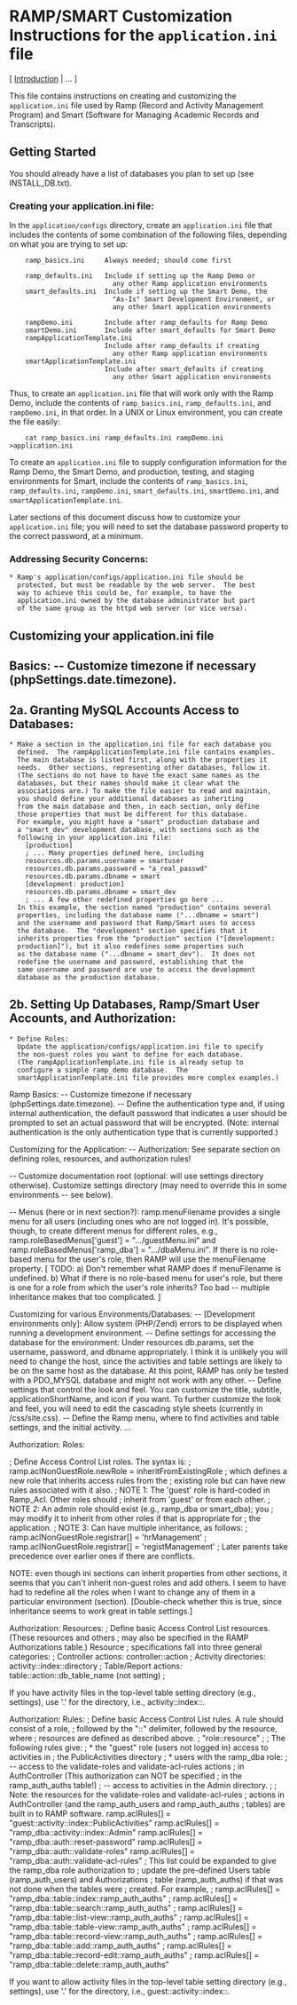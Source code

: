 
<h1> RAMP/SMART Customization Instructions for the
            <code>application.ini</code> file</h1>

[ [Introduction](#intro) | ... ]

<div id="intro"></div>

This file contains instructions on creating and customizing the
`application.ini` file used by 
Ramp
(Record and Activity Management Program) and Smart (Software for Managing
Academic Records and Transcripts).

## Getting Started ##

You should already have a list of databases you plan to set up (see
INSTALL_DB.txt).  

<h3 id="build">  Creating your application.ini file: </h3>

In the `application/configs` directory, create an `application.ini`
file that includes the contents of some combination of the
following files, depending on what you are trying to set up:

        ramp_basics.ini     Always needed; should come first

        ramp_defaults.ini   Include if setting up the Ramp Demo or
                              any other Ramp application environments
        smart_defaults.ini  Include if setting up the Smart Demo, the
                              "As-Is" Smart Development Environment, or
                              any other Smart application environments

        rampDemo.ini        Include after ramp_defaults for Ramp Demo
        smartDemo.ini       Include after smart_defaults for Smart Demo
        rampApplicationTemplate.ini
                            Include after ramp_defaults if creating
                              any other Ramp application environments
        smartApplicationTemplate.ini
                            Include after smart_defaults if creating
                              any other Smart application environments

Thus, to create an `application.ini` file that will work only with the
Ramp Demo, include the contents of `ramp_basics.ini`, `ramp_defaults.ini`,
and `rampDemo.ini`, in that order.
In a UNIX or Linux environment, you can create the file easily:

        cat ramp_basics.ini ramp_defaults.ini rampDemo.ini >application.ini

To create an `application.ini` file
to supply configuration information for the Ramp Demo, the Smart Demo,
and production, testing, and staging environments for Smart, include
the contents of `ramp_basics.ini`, `ramp_defaults.ini`, `rampDemo.ini`,
`smart_defaults.ini`, `smartDemo.ini`, and `smartApplicationTemplate.ini`.

Later sections of this document discuss how to customize your
`application.ini` file; you will need to set the database password
property to the correct password, at a minimum.


<h3 id="security">  Addressing Security Concerns: </h3>

    * Ramp's application/configs/application.ini file should be
      protected, but must be readable by the web server.  The best
      way to achieve this could be, for example, to have the
      application.ini owned by the database administrator but part
      of the same group as the httpd web server (or vice versa).


## Customizing your application.ini file ##

Basics:
  -- Customize timezone if necessary (phpSettings.date.timezone).
  -- 

2a. Granting MySQL Accounts Access to Databases:
-----------------------------------------------

    * Make a section in the application.ini file for each database you
      defined.  The rampApplicationTemplate.ini file contains examples.
      The main database is listed first, along with the properties it
      needs.  Other sections, representing other databases, follow it.
      (The sections do not have to have the exact same names as the
      databases, but their names should make it clear what the
      associations are.) To make the file easier to read and maintain,
      you should define your additional databases as inheriting
      from the main database and then, in each section, only define
      those properties that must be different for this database.
      For example, you might have a "smart" production database and
      a "smart_dev" development database, with sections such as the
      following in your application.ini file:
        [production]
        ; ... Many properties defined here, including
        resources.db.params.username = smartuser
        resources.db.params.password = "a_real_passwd"
        resources.db.params.dbname = smart
        [development: production]
        resources.db.params.dbname = smart_dev
        ; ... A few other redefined properties go here ...
      In this example, the section named "production" contains several
      properties, including the database name ("...dbname = smart")
      and the username and password that Ramp/Smart uses to access
      the database.  The "development" section specifies that it
      inherits properties from the "production" section ("[development:
      production]"), but it also redefines some properties such
      as the database name ("...dbname = smart_dev").  It does not
      redefine the username and password, establishing that the
      same username and password are use to access the development
      database as the production database.

2b. Setting Up Databases, Ramp/Smart User Accounts, and Authorization:
---------------------------------------------------------------------

    * Define Roles:
      Update the application/configs/application.ini file to specify
      the non-guest roles you want to define for each database.
      (The rampApplicationTemplate.ini file is already setup to
      configure a simple ramp_demo database.  The
      smartApplicationTemplate.ini file provides more complex examples.)

Ramp Basics:
  -- Customize timezone if necessary (phpSettings.date.timezone).
  -- Define the authentication type and, if using internal
     authentication, the default password that indicates a user should
     be prompted to set an actual password that will be encrypted.
     (Note: internal authentication is the only authentication type
     that is currently supported.)

Customizing for the Application:
  -- Authorization:  See separate section on defining roles, resources,
     and authorization rules!

  -- Customize documentation root (optional: will use settings directory
     otherwise).  Customize settings directory (may need to override
     this in some environments -- see below).

  -- Menus (here or in next section?): ramp.menuFilename provides a
     single menu for all users (including ones who are not logged in).
     It's possible, though, to create different menus for different
     roles, e.g., ramp.roleBasedMenus['guest'] = ".../guestMenu.ini" and
     ramp.roleBasedMenus['ramp_dba'] = ".../dbaMenu.ini".  If there is
     no role-based menu for the user's role, then RAMP will use the
     menuFilename property.  [ TODO: a) Don't remember what RAMP does if
     menuFilename is undefined.  b) What if there is no role-based menu
     for user's role, but there is one for a role from which the user's
     role inherits? Too bad -- multiple inheritance makes that too
     complicated. ]

Customizing for various Environments/Databases:
  -- [Development environments only]: Allow system (PHP/Zend) errors
     to be displayed when running a development environment.
  -- Define settings for accessing the database for the environment:
     Under resources.db.params, set the username, password, and dbname
     appropriately.  I think it is unlikely you will need to change the
     host, since the activities and table settings are likely to be on
     the same host as the database.  At this point, RAMP has only be
     tested with a PDO_MYSQL database and might not work with any other.
  -- Define settings that control the look and feel.
     You can customize the title, subtitle, applicationShortName, and
     icon if you want.  To further customize the look and feel, you will
     need to edit the cascading style sheets (currently in
     /css/site.css).
  -- Define the Ramp menu, where to find activities and table settings,
     and the initial activity.  ...

Authorization: Roles:

; Define Access Control List roles.  The syntax is:
;   ramp.aclNonGuestRole.newRole = inheritFromExistingRole
; which defines a new role that inherits access rules from the
; existing role but can have new rules associated with it also.
;   NOTE 1: The 'guest' role is hard-coded in Ramp_Acl.  Other roles
should
;     inherit from 'guest' or from each other.
;   NOTE 2: An admin role should exist (e.g., ramp_dba or smart_dba);
you
;     may modify it to inherit from other roles if that is appropriate
for
;     the application.
;   NOTE 3: Can have multiple inheritance, as follows:
;     ramp.aclNonGuestRole.registrar[] = 'hrManagement'
;     ramp.aclNonGuestRole.registrar[] = 'registManagement'
;   Later parents take precedence over earlier ones if there are
conflicts.

NOTE: even though ini sections can inherit properties from other
sections, it seems that you can't inherit non-guest roles and add 
others.  I seem to have had to redefine all the roles when I want to
change any of them in a particular environment (section).  [Double-check
whether this is true, since inheritance seems to work great in table
settings.]

Authorization: Resources:
; Define basic Access Control List resources.  (These resources and
others
; may also be specified in the RAMP Authorizations table.)  Resource
; specifications fall into three general categories:
;    Controller actions:    controller::action
;    Activity directories:  activity::index::directory
;    Table/Report actions:  table::action::db_table_name  (not setting)
;

If you have activity files in the top-level table setting
directory (e.g., settings), use '.' for the directory, i.e.,
    activity::index::.


Authorization: Rules:
; Define basic Access Control List rules.  A rule should consist of a
role,
; followed by the "::" delimiter, followed by the resource, where
; resources are defined as described above.
;       "role::resource"
;
; The following rules give:
;    * the "guest" role (users not logged in) access to activities in
;      the PublicActivities directory
;    * users with the ramp_dba role:
;        -- access to the validate-roles and validate-acl-rules actions
;           in AuthController (This authorization can NOT be specified
;           in the ramp_auth_auths table!)
;        -- access to activities in the Admin directory.
;
; Note: the resources for the validate-roles and validate-acl-rules
; actions in AuthController (and the ramp_auth_users and ramp_auth_auths
; tables) are built in to RAMP software.
ramp.aclRules[] = "guest::activity::index::PublicActivities"
ramp.aclRules[] = "ramp_dba::activity::index::Admin"
ramp.aclRules[] = "ramp_dba::auth::reset-password"
ramp.aclRules[] = "ramp_dba::auth::validate-roles"
ramp.aclRules[] = "ramp_dba::auth::validate-acl-rules"
; This list could be expanded to give the ramp_dba role authorization to
; update the pre-defined Users table (ramp_auth_users) and
Authorizations
; table (ramp_auth_auths) if that was not done when the tables were
; created. For example, 
; ramp.aclRules[] = "ramp_dba::table::index::ramp_auth_auths"
; ramp.aclRules[] = "ramp_dba::table::search::ramp_auth_auths"
; ramp.aclRules[] = "ramp_dba::table::list-view::ramp_auth_auths"
; ramp.aclRules[] = "ramp_dba::table::table-view::ramp_auth_auths"
; ramp.aclRules[] = "ramp_dba::table::record-view::ramp_auth_auths"
; ramp.aclRules[] = "ramp_dba::table::add::ramp_auth_auths"
; ramp.aclRules[] = "ramp_dba::table::record-edit::ramp_auth_auths"
; ramp.aclRules[] = "ramp_dba::table::delete::ramp_auth_auths"

If you want to allow activity files in the top-level table setting
directory (e.g., settings), use '.' for the directory, i.e.,
    guest::activity::index::.


